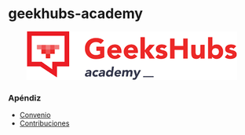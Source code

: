 # geekhubs-academy


<p align="center">
    <img src="https://github.com/GeeksHubsAcademy/2020-geekshubs-media/blob/master/image/logo.png">	
</p>

### Apéndiz
* [Convenio](https://github.com/GeeksHubsAcademy/2020-geekshubs-convenio)
* [Contribuciones](https://github.com/GeeksHubsAcademy/geekhubs-academy/blob/master/contributing.md)
